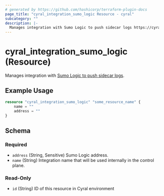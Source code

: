 ```yaml
---
# generated by https://github.com/hashicorp/terraform-plugin-docs
page_title: "cyral_integration_sumo_logic Resource - cyral"
subcategory: ""
description: |-
  Manages integration with Sumo Logic to push sidecar logs https://cyral.com/docs/integrations/siem/sumo-logic/.
---
```


# cyral_integration_sumo_logic (Resource)

Manages integration with [Sumo Logic to push sidecar logs](https://cyral.com/docs/integrations/siem/sumo-logic/).

## Example Usage

```terraform
resource "cyral_integration_sumo_logic" "some_resource_name" {
    name = ""
    address = ""
}
```

<!-- schema generated by tfplugindocs -->

## Schema

### Required

- `address` (String, Sensitive) Sumo Logic address.
- `name` (String) Integration name that will be used internally in the control plane.

### Read-Only

- `id` (String) ID of this resource in Cyral environment
